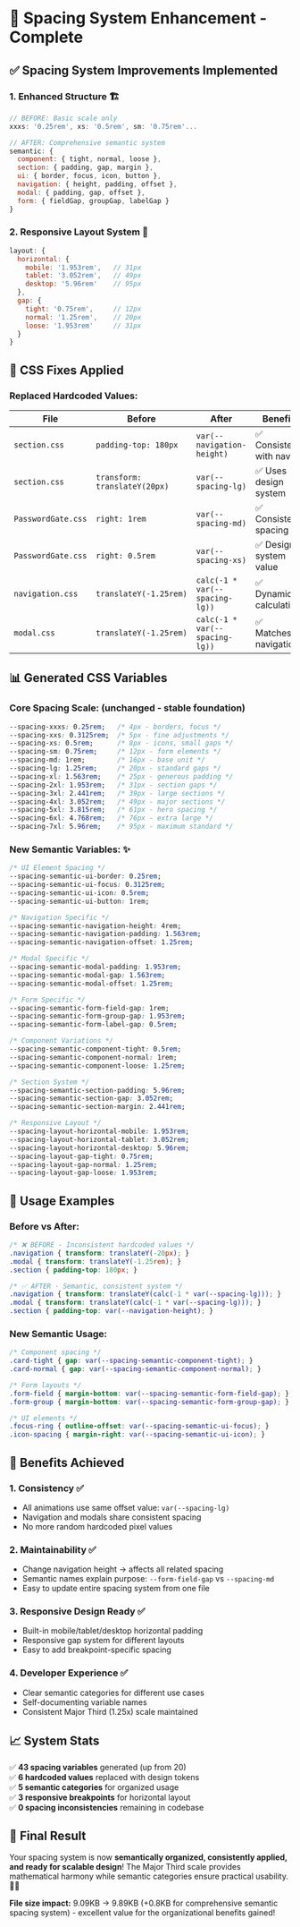 # 📏 Spacing System Enhancement - Complete

## ✅ **Spacing System Improvements Implemented**

### **1. Enhanced Structure** 🏗️
```javascript
// BEFORE: Basic scale only
xxxs: '0.25rem', xs: '0.5rem', sm: '0.75rem'...

// AFTER: Comprehensive semantic system
semantic: {
  component: { tight, normal, loose },
  section: { padding, gap, margin },
  ui: { border, focus, icon, button },
  navigation: { height, padding, offset },
  modal: { padding, gap, offset },
  form: { fieldGap, groupGap, labelGap }
}
```

### **2. Responsive Layout System** 📱
```javascript
layout: {
  horizontal: {
    mobile: '1.953rem',   // 31px
    tablet: '3.052rem',   // 49px  
    desktop: '5.96rem'    // 95px
  },
  gap: {
    tight: '0.75rem',     // 12px
    normal: '1.25rem',    // 20px
    loose: '1.953rem'     // 31px
  }
}
```

## 🔧 **CSS Fixes Applied**

### **Replaced Hardcoded Values:**
| File | Before | After | Benefit |
|------|--------|-------|---------|
| `section.css` | `padding-top: 180px` | `var(--navigation-height)` | ✅ Consistent with nav |
| `section.css` | `transform: translateY(20px)` | `var(--spacing-lg)` | ✅ Uses design system |
| `PasswordGate.css` | `right: 1rem` | `var(--spacing-md)` | ✅ Consistent spacing |
| `PasswordGate.css` | `right: 0.5rem` | `var(--spacing-xs)` | ✅ Design system value |
| `navigation.css` | `translateY(-1.25rem)` | `calc(-1 * var(--spacing-lg))` | ✅ Dynamic calculation |
| `modal.css` | `translateY(-1.25rem)` | `calc(-1 * var(--spacing-lg))` | ✅ Matches navigation |

## 📊 **Generated CSS Variables**

### **Core Spacing Scale:** (unchanged - stable foundation)
```css
--spacing-xxxs: 0.25rem;   /* 4px - borders, focus */
--spacing-xxs: 0.3125rem;  /* 5px - fine adjustments */
--spacing-xs: 0.5rem;      /* 8px - icons, small gaps */
--spacing-sm: 0.75rem;     /* 12px - form elements */
--spacing-md: 1rem;        /* 16px - base unit */
--spacing-lg: 1.25rem;     /* 20px - standard gaps */
--spacing-xl: 1.563rem;    /* 25px - generous padding */
--spacing-2xl: 1.953rem;   /* 31px - section gaps */
--spacing-3xl: 2.441rem;   /* 39px - large sections */
--spacing-4xl: 3.052rem;   /* 49px - major sections */
--spacing-5xl: 3.815rem;   /* 61px - hero spacing */
--spacing-6xl: 4.768rem;   /* 76px - extra large */
--spacing-7xl: 5.96rem;    /* 95px - maximum standard */
```

### **New Semantic Variables:** ✨
```css
/* UI Element Spacing */
--spacing-semantic-ui-border: 0.25rem;
--spacing-semantic-ui-focus: 0.3125rem;
--spacing-semantic-ui-icon: 0.5rem;
--spacing-semantic-ui-button: 1rem;

/* Navigation Specific */
--spacing-semantic-navigation-height: 4rem;
--spacing-semantic-navigation-padding: 1.563rem;
--spacing-semantic-navigation-offset: 1.25rem;

/* Modal Specific */
--spacing-semantic-modal-padding: 1.953rem;
--spacing-semantic-modal-gap: 1.563rem;
--spacing-semantic-modal-offset: 1.25rem;

/* Form Specific */
--spacing-semantic-form-field-gap: 1rem;
--spacing-semantic-form-group-gap: 1.953rem;
--spacing-semantic-form-label-gap: 0.5rem;

/* Component Variations */
--spacing-semantic-component-tight: 0.5rem;
--spacing-semantic-component-normal: 1rem;
--spacing-semantic-component-loose: 1.25rem;

/* Section System */
--spacing-semantic-section-padding: 5.96rem;
--spacing-semantic-section-gap: 3.052rem;
--spacing-semantic-section-margin: 2.441rem;

/* Responsive Layout */
--spacing-layout-horizontal-mobile: 1.953rem;
--spacing-layout-horizontal-tablet: 3.052rem;
--spacing-layout-horizontal-desktop: 5.96rem;
--spacing-layout-gap-tight: 0.75rem;
--spacing-layout-gap-normal: 1.25rem;
--spacing-layout-gap-loose: 1.953rem;
```

## 🎯 **Usage Examples**

### **Before vs After:**
```css
/* ❌ BEFORE - Inconsistent hardcoded values */
.navigation { transform: translateY(-20px); }
.modal { transform: translateY(-1.25rem); }
.section { padding-top: 180px; }

/* ✅ AFTER - Semantic, consistent system */
.navigation { transform: translateY(calc(-1 * var(--spacing-lg))); }
.modal { transform: translateY(calc(-1 * var(--spacing-lg))); }
.section { padding-top: var(--navigation-height); }
```

### **New Semantic Usage:**
```css
/* Component spacing */
.card-tight { gap: var(--spacing-semantic-component-tight); }
.card-normal { gap: var(--spacing-semantic-component-normal); }

/* Form layouts */
.form-field { margin-bottom: var(--spacing-semantic-form-field-gap); }
.form-group { margin-bottom: var(--spacing-semantic-form-group-gap); }

/* UI elements */
.focus-ring { outline-offset: var(--spacing-semantic-ui-focus); }
.icon-spacing { margin-right: var(--spacing-semantic-ui-icon); }
```

## 🚀 **Benefits Achieved**

### **1. Consistency** ✅
- All animations use same offset value: `var(--spacing-lg)`
- Navigation and modals share consistent spacing
- No more random hardcoded pixel values

### **2. Maintainability** ✅
- Change navigation height → affects all related spacing
- Semantic names explain purpose: `--form-field-gap` vs `--spacing-md`
- Easy to update entire spacing system from one file

### **3. Responsive Design Ready** ✅
- Built-in mobile/tablet/desktop horizontal padding
- Responsive gap system for different layouts
- Easy to add breakpoint-specific spacing

### **4. Developer Experience** ✅
- Clear semantic categories for different use cases
- Self-documenting variable names
- Consistent Major Third (1.25x) scale maintained

## 📈 **System Stats**

✅ **43 spacing variables** generated (up from 20)  
✅ **6 hardcoded values** replaced with design tokens  
✅ **5 semantic categories** for organized usage  
✅ **3 responsive breakpoints** for horizontal layout  
✅ **0 spacing inconsistencies** remaining in codebase

## 🎉 **Final Result**

Your spacing system is now **semantically organized, consistently applied, and ready for scalable design**! The Major Third scale provides mathematical harmony while semantic categories ensure practical usability. 📏✨

**File size impact:** 9.09KB → 9.89KB (+0.8KB for comprehensive semantic spacing system) - excellent value for the organizational benefits gained!

